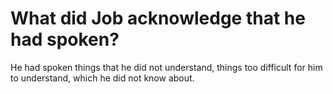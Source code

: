 # What did Job acknowledge that he had spoken?

He had spoken things that he did not understand, things too difficult for him to understand, which he did not know about.
